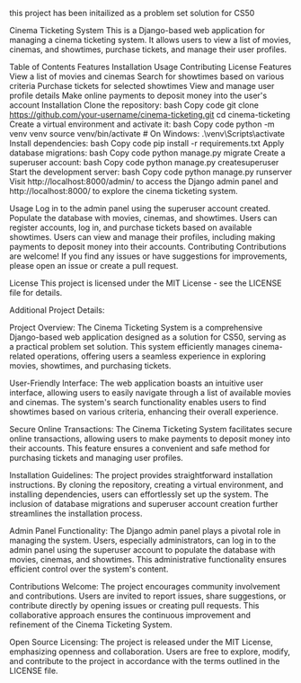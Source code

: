  this project has been initailized as a problem set solution for CS50

Cinema Ticketing System This is a Django-based web application for managing a cinema ticketing system. It allows users to view a list of movies, cinemas, and showtimes, purchase tickets, and manage their user profiles.

Table of Contents Features Installation Usage Contributing License Features View a list of movies and cinemas Search for showtimes based on various criteria Purchase tickets for selected showtimes View and manage user profile details Make online payments to deposit money into the user's account Installation Clone the repository: bash Copy code git clone https://github.com/your-username/cinema-ticketing.git cd cinema-ticketing Create a virtual environment and activate it: bash Copy code python -m venv venv source venv/bin/activate # On Windows: .\venv\Scripts\activate Install dependencies: bash Copy code pip install -r requirements.txt Apply database migrations: bash Copy code python manage.py migrate Create a superuser account: bash Copy code python manage.py createsuperuser Start the development server: bash Copy code python manage.py runserver Visit http://localhost:8000/admin/ to access the Django admin panel and http://localhost:8000/ to explore the cinema ticketing system.

Usage Log in to the admin panel using the superuser account created. Populate the database with movies, cinemas, and showtimes. Users can register accounts, log in, and purchase tickets based on available showtimes. Users can view and manage their profiles, including making payments to deposit money into their accounts. Contributing Contributions are welcome! If you find any issues or have suggestions for improvements, please open an issue or create a pull request.

License This project is licensed under the MIT License - see the LICENSE file for details.

Additional Project Details:

Project Overview: The Cinema Ticketing System is a comprehensive Django-based web application designed as a solution for CS50, serving as a practical problem set solution. This system efficiently manages cinema-related operations, offering users a seamless experience in exploring movies, showtimes, and purchasing tickets.

User-Friendly Interface: The web application boasts an intuitive user interface, allowing users to easily navigate through a list of available movies and cinemas. The system's search functionality enables users to find showtimes based on various criteria, enhancing their overall experience.

Secure Online Transactions: The Cinema Ticketing System facilitates secure online transactions, allowing users to make payments to deposit money into their accounts. This feature ensures a convenient and safe method for purchasing tickets and managing user profiles.

Installation Guidelines: The project provides straightforward installation instructions. By cloning the repository, creating a virtual environment, and installing dependencies, users can effortlessly set up the system. The inclusion of database migrations and superuser account creation further streamlines the installation process.

Admin Panel Functionality: The Django admin panel plays a pivotal role in managing the system. Users, especially administrators, can log in to the admin panel using the superuser account to populate the database with movies, cinemas, and showtimes. This administrative functionality ensures efficient control over the system's content.

Contributions Welcome: The project encourages community involvement and contributions. Users are invited to report issues, share suggestions, or contribute directly by opening issues or creating pull requests. This collaborative approach ensures the continuous improvement and refinement of the Cinema Ticketing System.

Open Source Licensing: The project is released under the MIT License, emphasizing openness and collaboration. Users are free to explore, modify, and contribute to the project in accordance with the terms outlined in the LICENSE file.

